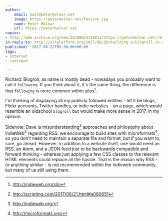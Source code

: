 ```yaml
---
author:
    email: mail@petermolnar.net
    image: https://petermolnar.net/favicon.jpg
    name: Peter Molnar
    url: https://petermolnar.net
copies:
- http://web.archive.org/web/20190624130012/https://petermolnar.net/re-building-a-blogroll-in-2017/
in-reply-to: http://altplatform.org/2017/06/20/building-a-blogroll-in-2017/
published: '2017-06-22T09:30:00+00:00'
tags:
- internet
- indieweb

---
```


Richard: Blogroll, as name is mostly dead - nowadays you probably want
to call it `following`. If you think about it, it's the same thing, the
difference is that `following` is more common within silos[^1].

I'm thinking of displaying all my publicly followed entities - let it be
blogs, Flickr accounts, Twitter handles, or indie websites - on a page,
which would resemble an oldschool `blogroll` but would make more sense
in 2017, in my opinion.

Sidenote: Dave is misunderstanding[^2] approaches and philosophy about
IndieWeb[^3] regarding RSS: we encourage to build sites with
microformats[^4], so you don't need to maintain a separate file and
format, but if you want to, sure, go ahead. However, in addition to a
website itself, one would need an RSS, an Atom, and a JSON feed just to
be backwards compatible and forward thinking - whereas just applying a
few CSS classes to the relevant HTML elements could replace all the
hassle. That is the reason why RSS - or anything similar - is not
recommended within the indieweb community, but many of us still using
them.

[^1]: <http://indieweb.org/silo>

[^2]: <http://scripting.com/2017/06/21.html#a060651>

[^3]: <http://indieweb.org/>

[^4]: <http://microformats.org/>